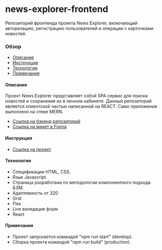 # news-explorer-frontend
Репозиторий фронтенда проекта News Explorer, включающий авторизацию, регистрацию пользователей и операции с карточками новостей.  

### Обзор
* [Описание](#description)
* [Инструкция](#instructions)
* [Технологии](#technologies)
* [Примечания](#notes)

#### <a name="description">Описание</a>
Проект News Explorer представляет собой SPA сервис
для поиска новостей и сохранения их в личном кабинете. 
Данный репозиторий является клиентской частью написанной на REACT.
Само приложение выполнено на стеке MERN.

* [Ссылка на бэкенд репозиторий](https://github.com/alexandrprokhorov1988/news-explorer-api)
* [Ссылка на макет в Figma](https://www.figma.com/file/Dhl21eRzzbFMBe0DU9SglF/Diploma-WEB-v2.0-(for-students)?node-id=1%3A243)

#### <a name="instructions">Инструкция</a>
* [Ссылка на проект](https://apexpress.students.nomoreparties.co/)

#### <a name="technologies">Технологии</a>
* Спецификации HTML, CSS.
* Язык Javascript.
* Страница разработана по методологии компонентного подхода БЭМ. 
* Адаптивность от 320
* Grid
* Flex 
* Live валидация форм
* React

#### <a name="notes">Примечания</a>
* Проект запускается командой "npm run start" (develop).
* Cборка проекта командой "npm run build" (production).
